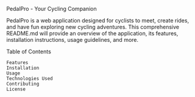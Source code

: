 PedalPro - Your Cycling Companion

PedalPro is a web application designed for cyclists to meet,
create rides, and have fun exploring new cycling adventures.
This comprehensive README.md will provide an overview of the
application, its features, installation instructions, usage
guidelines, and more.

Table of Contents

    Features
    Installation
    Usage
    Technologies Used
    Contributing
    License